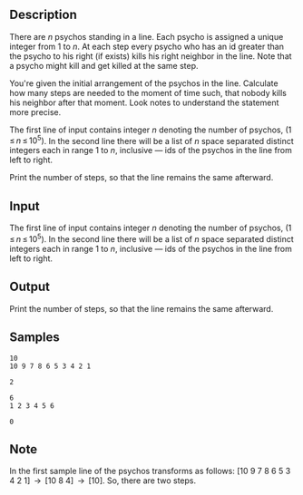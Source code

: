 ## Description

<div><p>There are <span class="tex-span"><i>n</i></span> psychos standing in a line. Each psycho is assigned a unique integer from <span class="tex-span">1</span> to <span class="tex-span"><i>n</i></span>. At each step every psycho who has an id greater than the psycho to his right (if exists) kills his right neighbor in the line. Note that a psycho might kill and get killed at the same step. </p><p>You're given the initial arrangement of the psychos in the line. Calculate how many steps are needed to the moment of time such, that nobody kills his neighbor after that moment. Look notes to understand the statement more precise.</p></div><div class="input-specification"><p>The first line of input contains integer <span class="tex-span"><i>n</i></span> denoting the number of psychos, <span class="tex-span">(1 ≤ <i>n</i> ≤ 10<sup class="upper-index">5</sup>)</span>. In the second line there will be a list of <span class="tex-span"><i>n</i></span> space separated distinct integers each in range <span class="tex-span">1</span> to <span class="tex-span"><i>n</i></span>, inclusive — ids of the psychos in the line from left to right.</p></div><div class="output-specification"><p>Print the number of steps, so that the line remains the same afterward.</p></div>


## Input

<p>The first line of input contains integer <span class="tex-span"><i>n</i></span> denoting the number of psychos, <span class="tex-span">(1 ≤ <i>n</i> ≤ 10<sup class="upper-index">5</sup>)</span>. In the second line there will be a list of <span class="tex-span"><i>n</i></span> space separated distinct integers each in range <span class="tex-span">1</span> to <span class="tex-span"><i>n</i></span>, inclusive — ids of the psychos in the line from left to right.</p>


## Output

<p>Print the number of steps, so that the line remains the same afterward.</p>


## Samples

```input1
10
10 9 7 8 6 5 3 4 2 1

```

```output1
2

```






```input2
6
1 2 3 4 5 6

```

```output2
0

```




## Note

<p>In the first sample line of the psychos transforms as follows: [10 9 7 8 6 5 3 4 2 1] <span class="tex-span"> → </span> <span class="tex-font-style-bf">[10 8 4]</span> <span class="tex-span"> → </span> [10]. So, there are two steps.</p>

